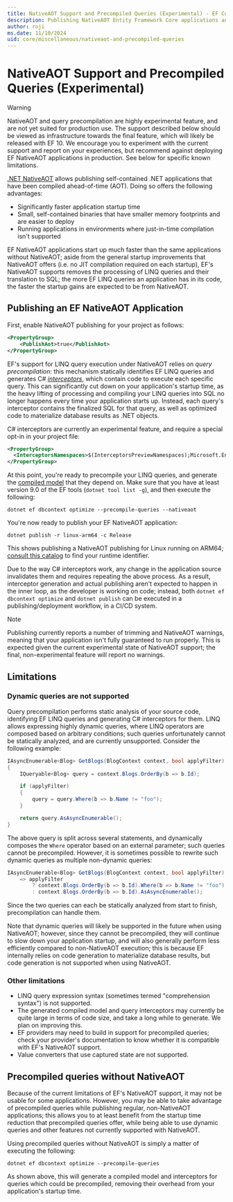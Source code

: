 ```yaml
---
title: NativeAOT Support and Precompiled Queries (Experimental) - EF Core
description: Publishing NativeAOT Entity Framework Core applications and using precompiled queries
author: roji
ms.date: 11/10/2024
uid: core/miscellaneous/nativeaot-and-precompiled-queries
---
```

# NativeAOT Support and Precompiled Queries (Experimental)

> [!WARNING]
> NativeAOT and query precompilation are highly experimental feature, and are not yet suited for production use. The support described below should be viewed as infrastructure towards the final feature, which will likely be released with EF 10. We encourage you to experiment with the current support and report on your experiences, but recommend against deploying EF NativeAOT applications in production. See below for specific known limitations.

[.NET NativeAOT](/dotnet/core/deploying/native-aot) allows publishing self-contained .NET applications that have been compiled ahead-of-time (AOT). Doing so offers the following advantages:

* Significantly faster application startup time
* Small, self-contained binaries that have smaller memory footprints and are easier to deploy
* Running applications in environments where just-in-time compilation isn't supported

EF NativeAOT applications start up much faster than the same applications without NativeAOT; aside from the general startup improvements that NativeAOT offers (i.e. no JIT compilation required on each startup), EF's NativeAOT supports removes the processing of LINQ queries and their translation to SQL; the more EF LINQ queries an application has in its code, the faster the startup gains are expected to be from NativeAOT.

## Publishing an EF NativeAOT Application

First, enable NativeAOT publishing for your project as follows:

```xml
<PropertyGroup>
    <PublishAot>true</PublishAot>
</PropertyGroup>
```

EF's support for LINQ query execution under NativeAOT relies on *query precompilation*: this mechanism statically identifies EF LINQ queries and generates C# [*interceptors*](/dotnet/csharp/whats-new/csharp-12#interceptors), which contain code to execute each specific query. This can significantly cut down on your application's startup time, as the heavy lifting of processing and compiling your LINQ queries into SQL no longer happens every time your application starts up. Instead, each query's interceptor contains the finalized SQL for that query, as well as optimized code to materialize database results as .NET objects.

C# interceptors are currently an experimental feature, and require a special opt-in in your project file:

```xml
<PropertyGroup>
  <InterceptorsNamespaces>$(InterceptorsPreviewNamespaces);Microsoft.EntityFrameworkCore.GeneratedInterceptors</InterceptorsNamespaces>
</PropertyGroup>
```

At this point, you're ready to precompile your LINQ queries, and generate the [compiled model](xref:core/performance/advanced-performance-topics#compiled-models) that they depend on. Make sure that you have at least version 9.0 of the EF tools (`dotnet tool list -g`), and then execute the following:

```console
dotnet ef dbcontext optimize --precompile-queries --nativeaot
```

You're now ready to publish your EF NativeAOT application:

```console
dotnet publish -r linux-arm64 -c Release
```

This shows publishing a NativeAOT publishing for Linux running on ARM64; [consult this catalog](/dotnet/core/rid-catalog) to find your runtime identifier.

Due to the way C# interceptors work, any change in the application source invalidates them and requires repeating the above process. As a result, interceptor generation and actual publishing aren't expected to happen in the inner loop, as the developer is working on code; instead, both `dotnet ef dbcontext optimize` and `dotnet publish` can be executed in a publishing/deployment workflow, in a CI/CD system.

> [!NOTE]
> Publishing currently reports a number of trimming and NativeAOT warnings, meaning that your application isn't fully guaranteed to run properly. This is expected given the current experimental state of NativeAOT support; the final, non-experimental feature will report no warnings.

## Limitations

### Dynamic queries are not supported

Query precompilation performs static analysis of your source code, identifying EF LINQ queries and generating C# interceptors for them. LINQ allows expressing highly dynamic queries, where LINQ operators are composed based on arbitrary conditions; such queries unfortunately cannot be statically analyzed, and are currently unsupported. Consider the following example:

```c#
IAsyncEnumerable<Blog> GetBlogs(BlogContext context, bool applyFilter)
{
    IQueryable<Blog> query = context.Blogs.OrderBy(b => b.Id);

    if (applyFilter)
    {
        query = query.Where(b => b.Name != "foo");
    }

    return query.AsAsyncEnumerable();
}
```

The above query is split across several statements, and dynamically composes the `Where` operator based on an external parameter; such queries cannot be precompiled. However, it is sometimes possible to rewrite such dynamic queries as multiple non-dynamic queries:

```c#
IAsyncEnumerable<Blog> GetBlogs(BlogContext context, bool applyFilter)
    => applyFilter
        ? context.Blogs.OrderBy(b => b.Id).Where(b => b.Name != "foo").AsAsyncEnumerable()
        : context.Blogs.OrderBy(b => b.Id).AsAsyncEnumerable();
```

Since the two queries can each be statically analyzed from start to finish, precompilation can handle them.

Note that dynamic queries will likely be supported in the future when using NativeAOT; however, since they cannot be precompiled, they will continue to slow down your application startup, and will also generally perform less efficiently compared to non-NativeAOT execution; this is because EF internally relies on code generation to materialize database results, but code generation is not supported when using NativeAOT.

### Other limitations

* LINQ query expression syntax (sometimes termed "comprehension syntax") is not supported.
* The generated compiled model and query interceptors may currently be quite large in terms of code size, and take a long while to generate. We plan on improving this.
* EF providers may need to build in support for precompiled queries; check your provider's documentation to know whether it is compatible with EF's NativeAOT support.
* Value converters that use captured state are not supported.

## Precompiled queries without NativeAOT

Because of the current limitations of EF's NativeAOT support, it may not be usable for some applications. However, you may be able to take advantage of precompiled queries while publishing regular, non-NativeAOT applications; this allows you to at least benefit from the startup time reduction that precompiled queries offer, while being able to use dynamic queries and other features not currently supported with NativeAOT.

Using precompiled queries without NativeAOT is simply a matter of executing the following:

```console
dotnet ef dbcontext optimize --precompile-queries
```

As shown above, this will generate a compiled model and interceptors for queries which could be precompiled, removing their overhead from your application's startup time.
